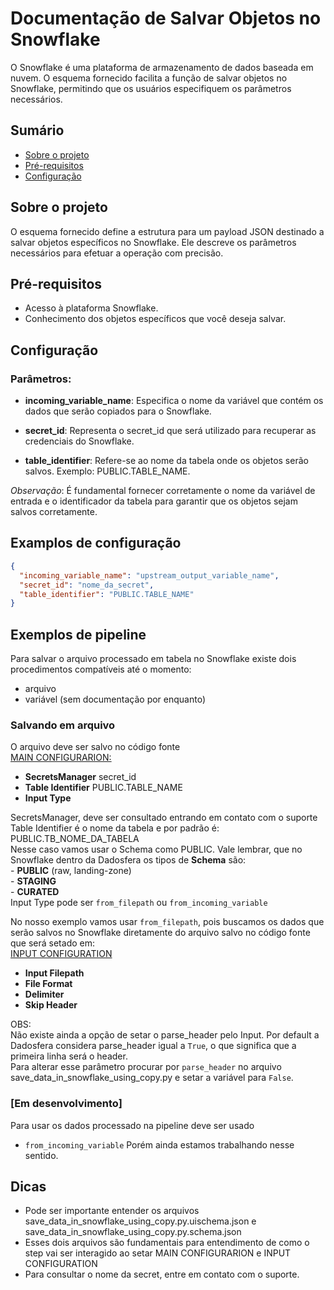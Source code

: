 # Documentação de Salvar Objetos no Snowflake

O Snowflake é uma plataforma de armazenamento de dados baseada em nuvem. O esquema fornecido facilita a função de salvar objetos no Snowflake, permitindo que os usuários especifiquem os parâmetros necessários.

## Sumário

- [Sobre o projeto](#sobre-o-projeto)
- [Pré-requisitos](#pré-requisitos)
- [Configuração](#configuração)

## Sobre o projeto

O esquema fornecido define a estrutura para um payload JSON destinado a salvar objetos específicos no Snowflake. Ele descreve os parâmetros necessários para efetuar a operação com precisão.

## Pré-requisitos

- Acesso à plataforma Snowflake.
- Conhecimento dos objetos específicos que você deseja salvar.

## Configuração

### Parâmetros:

- **incoming_variable_name**: Especifica o nome da variável que contém os dados que serão copiados para o Snowflake.

- **secret_id**: Representa o secret_id que será utilizado para recuperar as credenciais do Snowflake.

- **table_identifier**: Refere-se ao nome da tabela onde os objetos serão salvos. Exemplo: PUBLIC.TABLE_NAME.

_Observação_: É fundamental fornecer corretamente o nome da variável de entrada e o identificador da tabela para garantir que os objetos sejam salvos corretamente.


## Examplos de configuração

```json
{
  "incoming_variable_name": "upstream_output_variable_name",
  "secret_id": "nome_da_secret",
  "table_identifier": "PUBLIC.TABLE_NAME"
}
```

## Exemplos de pipeline 
Para salvar o arquivo processado em tabela no Snowflake existe dois procedimentos compatíveis até o momento:  
- arquivo  
- variável (sem documentação por enquanto)  
### Salvando em arquivo  
O arquivo deve ser salvo no código fonte  
[MAIN CONFIGURARION:](./main_configuration.png)  
- **SecretsManager** secret_id  
- **Table Identifier** PUBLIC.TABLE_NAME  
- **Input Type**   

SecretsManager, deve ser consultado entrando em contato com o suporte   
Table Identifier é o nome da tabela e por padrão é: PUBLIC.TB_NOME_DA_TABELA  
  Nesse caso vamos usar o Schema como PUBLIC. Vale lembrar, que no Snowflake dentro da Dadosfera os tipos de **Schema** são:  
    - **PUBLIC** (raw, landing-zone)  
    - **STAGING**  
    - **CURATED**  
Input Type pode ser `from_filepath` ou `from_incoming_variable`  

No nosso exemplo vamos usar `from_filepath`, pois buscamos os dados que serão salvos no Snowflake diretamente do arquivo salvo no código fonte que será setado em:  
[INPUT CONFIGURATION](./input_configuration.png)   
- **Input Filepath**  
- **File Format**  
- **Delimiter**  
- **Skip Header**  

OBS:  
Não existe ainda a opção de setar o parse_header pelo Input. Por default a Dadosfera considera parse_header igual a `True`, o que significa que a primeira linha será o header.  
Para alterar esse parâmetro procurar por `parse_header` no arquivo save_data_in_snowflake_using_copy.py e setar a variável para `False`.  

### [Em desenvolvimento]
Para usar os dados processado na pipeline deve ser usado 
- `from_incoming_variable`
Porém ainda estamos trabalhando nesse sentido.

## Dicas 
- Pode ser importante entender os arquivos save_data_in_snowflake_using_copy.py.uischema.json e save_data_in_snowflake_using_copy.py.schema.json  
- Esses dois arquivos são fundamentais para entendimento de como o step vai ser interagido ao setar MAIN CONFIGURARION e INPUT CONFIGURATION  
- Para consultar o nome da secret, entre em contato com o suporte.

